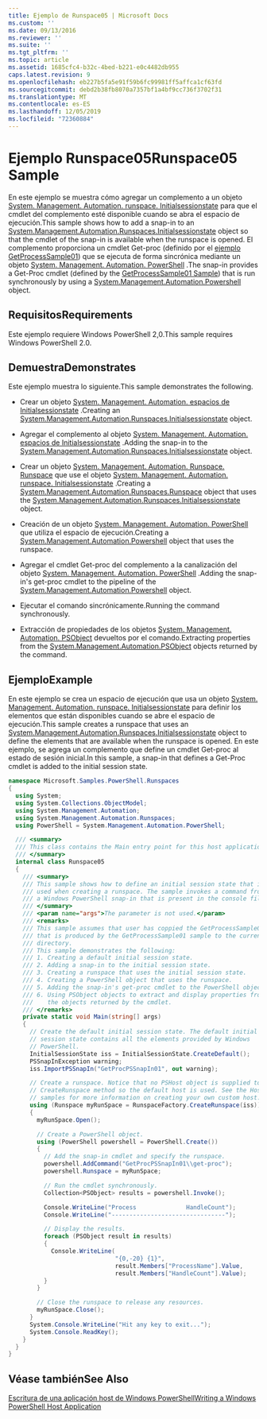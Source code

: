 ```yaml
---
title: Ejemplo de Runspace05 | Microsoft Docs
ms.custom: ''
ms.date: 09/13/2016
ms.reviewer: ''
ms.suite: ''
ms.tgt_pltfrm: ''
ms.topic: article
ms.assetid: 1685cfc4-b32c-4bed-b221-e0c4482db955
caps.latest.revision: 9
ms.openlocfilehash: eb227b5fa5e91f59b6fc99981ff5affca1cf63fd
ms.sourcegitcommit: debd2b38fb8070a7357bf1a4bf9cc736f3702f31
ms.translationtype: MT
ms.contentlocale: es-ES
ms.lasthandoff: 12/05/2019
ms.locfileid: "72360884"
---
```

# <a name="runspace05-sample"></a><span data-ttu-id="eb7bb-102">Ejemplo Runspace05</span><span class="sxs-lookup"><span data-stu-id="eb7bb-102">Runspace05 Sample</span></span>

<span data-ttu-id="eb7bb-103">En este ejemplo se muestra cómo agregar un complemento a un objeto [System. Management. Automation. runspace. Initialsessionstate](/dotnet/api/System.Management.Automation.Runspaces.InitialSessionState) para que el cmdlet del complemento esté disponible cuando se abra el espacio de ejecución.</span><span class="sxs-lookup"><span data-stu-id="eb7bb-103">This sample shows how to add a snap-in to an [System.Management.Automation.Runspaces.Initialsessionstate](/dotnet/api/System.Management.Automation.Runspaces.InitialSessionState) object so that the cmdlet of the snap-in is available when the runspace is opened.</span></span> <span data-ttu-id="eb7bb-104">El complemento proporciona un cmdlet Get-proc (definido por el [ejemplo GetProcessSample01](../cmdlet/getprocesssample01-sample.md)) que se ejecuta de forma sincrónica mediante un objeto [System. Management. Automation. PowerShell](/dotnet/api/system.management.automation.powershell) .</span><span class="sxs-lookup"><span data-stu-id="eb7bb-104">The snap-in provides a Get-Proc cmdlet (defined by the [GetProcessSample01 Sample](../cmdlet/getprocesssample01-sample.md)) that is run synchronously by using a [System.Management.Automation.Powershell](/dotnet/api/system.management.automation.powershell) object.</span></span>

## <a name="requirements"></a><span data-ttu-id="eb7bb-105">Requisitos</span><span class="sxs-lookup"><span data-stu-id="eb7bb-105">Requirements</span></span>

<span data-ttu-id="eb7bb-106">Este ejemplo requiere Windows PowerShell 2,0.</span><span class="sxs-lookup"><span data-stu-id="eb7bb-106">This sample requires Windows PowerShell 2.0.</span></span>

## <a name="demonstrates"></a><span data-ttu-id="eb7bb-107">Demuestra</span><span class="sxs-lookup"><span data-stu-id="eb7bb-107">Demonstrates</span></span>

<span data-ttu-id="eb7bb-108">Este ejemplo muestra lo siguiente.</span><span class="sxs-lookup"><span data-stu-id="eb7bb-108">This sample demonstrates the following.</span></span>

- <span data-ttu-id="eb7bb-109">Crear un objeto [System. Management. Automation. espacios de Initialsessionstate](/dotnet/api/System.Management.Automation.Runspaces.InitialSessionState) .</span><span class="sxs-lookup"><span data-stu-id="eb7bb-109">Creating an [System.Management.Automation.Runspaces.Initialsessionstate](/dotnet/api/System.Management.Automation.Runspaces.InitialSessionState) object.</span></span>

- <span data-ttu-id="eb7bb-110">Agregar el complemento al objeto [System. Management. Automation. espacios de Initialsessionstate](/dotnet/api/System.Management.Automation.Runspaces.InitialSessionState) .</span><span class="sxs-lookup"><span data-stu-id="eb7bb-110">Adding the snap-in to the [System.Management.Automation.Runspaces.Initialsessionstate](/dotnet/api/System.Management.Automation.Runspaces.InitialSessionState) object.</span></span>

- <span data-ttu-id="eb7bb-111">Crear un objeto [System. Management. Automation. Runspace. Runspace](/dotnet/api/System.Management.Automation.Runspaces.Runspace) que use el objeto [System. Management. Automation. runspace. Initialsessionstate](/dotnet/api/System.Management.Automation.Runspaces.InitialSessionState) .</span><span class="sxs-lookup"><span data-stu-id="eb7bb-111">Creating a [System.Management.Automation.Runspaces.Runspace](/dotnet/api/System.Management.Automation.Runspaces.Runspace) object that uses the [System.Management.Automation.Runspaces.Initialsessionstate](/dotnet/api/System.Management.Automation.Runspaces.InitialSessionState) object.</span></span>

- <span data-ttu-id="eb7bb-112">Creación de un objeto [System. Management. Automation. PowerShell](/dotnet/api/system.management.automation.powershell) que utiliza el espacio de ejecución.</span><span class="sxs-lookup"><span data-stu-id="eb7bb-112">Creating a [System.Management.Automation.Powershell](/dotnet/api/system.management.automation.powershell) object that uses the runspace.</span></span>

- <span data-ttu-id="eb7bb-113">Agregar el cmdlet Get-proc del complemento a la canalización del objeto [System. Management. Automation. PowerShell](/dotnet/api/system.management.automation.powershell) .</span><span class="sxs-lookup"><span data-stu-id="eb7bb-113">Adding the snap-in's get-proc cmdlet to the pipeline of the [System.Management.Automation.Powershell](/dotnet/api/system.management.automation.powershell) object.</span></span>

- <span data-ttu-id="eb7bb-114">Ejecutar el comando sincrónicamente.</span><span class="sxs-lookup"><span data-stu-id="eb7bb-114">Running the command synchronously.</span></span>

- <span data-ttu-id="eb7bb-115">Extracción de propiedades de los objetos [System. Management. Automation. PSObject](/dotnet/api/System.Management.Automation.PSObject) devueltos por el comando.</span><span class="sxs-lookup"><span data-stu-id="eb7bb-115">Extracting properties from the [System.Management.Automation.PSObject](/dotnet/api/System.Management.Automation.PSObject) objects returned by the command.</span></span>

## <a name="example"></a><span data-ttu-id="eb7bb-116">Ejemplo</span><span class="sxs-lookup"><span data-stu-id="eb7bb-116">Example</span></span>

<span data-ttu-id="eb7bb-117">En este ejemplo se crea un espacio de ejecución que usa un objeto [System. Management. Automation. runspace. Initialsessionstate](/dotnet/api/System.Management.Automation.Runspaces.InitialSessionState) para definir los elementos que están disponibles cuando se abre el espacio de ejecución.</span><span class="sxs-lookup"><span data-stu-id="eb7bb-117">This sample creates a runspace that uses an [System.Management.Automation.Runspaces.Initialsessionstate](/dotnet/api/System.Management.Automation.Runspaces.InitialSessionState) object to define the elements that are available when the runspace is opened.</span></span> <span data-ttu-id="eb7bb-118">En este ejemplo, se agrega un complemento que define un cmdlet Get-proc al estado de sesión inicial.</span><span class="sxs-lookup"><span data-stu-id="eb7bb-118">In this sample, a snap-in that defines a Get-Proc cmdlet is added to the initial session state.</span></span>

```csharp
namespace Microsoft.Samples.PowerShell.Runspaces
{
  using System;
  using System.Collections.ObjectModel;
  using System.Management.Automation;
  using System.Management.Automation.Runspaces;
  using PowerShell = System.Management.Automation.PowerShell;

  /// <summary>
  /// This class contains the Main entry point for this host application.
  /// </summary>
  internal class Runspace05
  {
    /// <summary>
    /// This sample shows how to define an initial session state that is
    /// used when creating a runspace. The sample invokes a command from
    /// a Windows PowerShell snap-in that is present in the console file.
    /// </summary>
    /// <param name="args">The parameter is not used.</param>
    /// <remarks>
    /// This sample assumes that user has coppied the GetProcessSample01.dll
    /// that is produced by the GetProcessSample01 sample to the current
    /// directory.
    /// This sample demonstrates the following:
    /// 1. Creating a default initial session state.
    /// 2. Adding a snap-in to the initial session state.
    /// 3. Creating a runspace that uses the initial session state.
    /// 4. Creating a PowerShell object that uses the runspace.
    /// 5. Adding the snap-in's get-proc cmdlet to the PowerShell object.
    /// 6. Using PSObject objects to extract and display properties from
    ///    the objects returned by the cmdlet.
    /// </remarks>
    private static void Main(string[] args)
    {
      // Create the default initial session state. The default initial
      // session state contains all the elements provided by Windows
      // PowerShell.
      InitialSessionState iss = InitialSessionState.CreateDefault();
      PSSnapInException warning;
      iss.ImportPSSnapIn("GetProcPSSnapIn01", out warning);

      // Create a runspace. Notice that no PSHost object is supplied to the
      // CreateRunspace method so the default host is used. See the Host
      // samples for more information on creating your own custom host.
      using (Runspace myRunSpace = RunspaceFactory.CreateRunspace(iss))
      {
        myRunSpace.Open();

        // Create a PowerShell object.
        using (PowerShell powershell = PowerShell.Create())
        {
          // Add the snap-in cmdlet and specify the runspace.
          powershell.AddCommand("GetProcPSSnapIn01\\get-proc");
          powershell.Runspace = myRunSpace;

          // Run the cmdlet synchronously.
          Collection<PSObject> results = powershell.Invoke();

          Console.WriteLine("Process              HandleCount");
          Console.WriteLine("--------------------------------");

          // Display the results.
          foreach (PSObject result in results)
          {
            Console.WriteLine(
                              "{0,-20} {1}",
                              result.Members["ProcessName"].Value,
                              result.Members["HandleCount"].Value);
          }
        }

        // Close the runspace to release any resources.
        myRunSpace.Close();
      }
      System.Console.WriteLine("Hit any key to exit...");
      System.Console.ReadKey();
    }
  }
}
```

## <a name="see-also"></a><span data-ttu-id="eb7bb-119">Véase también</span><span class="sxs-lookup"><span data-stu-id="eb7bb-119">See Also</span></span>

[<span data-ttu-id="eb7bb-120">Escritura de una aplicación host de Windows PowerShell</span><span class="sxs-lookup"><span data-stu-id="eb7bb-120">Writing a Windows PowerShell Host Application</span></span>](./writing-a-windows-powershell-host-application.md)